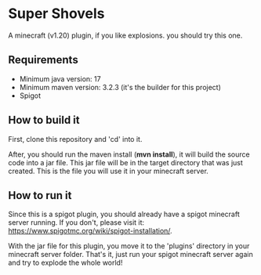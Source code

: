 # Super Shovels

A minecraft (v1.20) plugin, if you like explosions. you should try this one.

## Requirements
- Minimum java version: 17
- Minimum maven version: 3.2.3 (it's the builder for this project)
- Spigot

## How to build it

First, clone this repository and 'cd' into it.

After, you should run the maven install (**mvn install**), it will build the source code into a jar file. This jar file will be in the target directory that was just created. This is the file you will use it in your minecraft server.


## How to run it

Since this is a spigot plugin, you should already have a spigot minecraft server running. If you don't, please visit it: https://www.spigotmc.org/wiki/spigot-installation/.

With the jar file for this plugin, you move it to the 'plugins' directory in your minecraft server folder. That's it, just run your spigot minecraft server again and try to explode the whole world!

